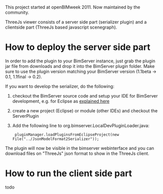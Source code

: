 This project started at openBIMweek 2011. 
Now maintained by the community.

ThreeJs viewer consists of a server side part (serializer plugin) and a clientside part (ThreeJs based javascript scenegraph).

How to deploy the server side part
==================================

In order to add the plugin to your BimServer instance, just grab the plugin jar file from downloads and drop it into the BimServer plugin folder. Make sure to use the plugin version matching your BimServer version (1.1beta -> 0.1, 1.1final -> 0.2).

If you want to develop the serializer, do the following:

1. checkout the BimServer source code and setup your IDE for BimServer development, e.g. for Eclipse as [explained here](http://code.google.com/p/bimserver/wiki/Eclipse)

2. create a new project (Eclipse) or module (other IDEs) and checkout the ServerPlugin

3. Add the following line to org.bimserver.LocalDevPluginLoader.java:

        pluginManager.loadPluginsFromEclipseProject(new File("../JsonModelFormat2Serializer"));

The plugin will now be visible in the bimserver webinterface and you can download files on "ThreeJs" json format to show in the ThreeJs client.

How to run the client side part
===============================

todo
